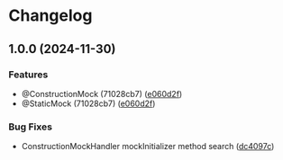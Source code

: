 # Changelog

## 1.0.0 (2024-11-30)


### Features

* @ConstructionMock (71028cb7) ([e060d2f](https://github.com/boolivar/mockito-inline-extension/commit/e060d2f095afe20930d5ff550ae3a3e5c16920d8))
* @StaticMock (71028cb7) ([e060d2f](https://github.com/boolivar/mockito-inline-extension/commit/e060d2f095afe20930d5ff550ae3a3e5c16920d8))


### Bug Fixes

* ConstructionMockHandler mockInitializer method search ([dc4097c](https://github.com/boolivar/mockito-inline-extension/commit/dc4097c8b0b9597ca4d2effcab30b1bd497da304))

